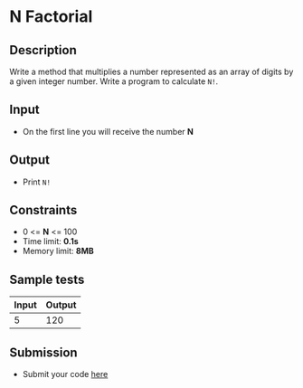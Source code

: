 # N Factorial

## Description
Write a method that multiplies a number represented as an array of digits by a given integer number.
Write a program to calculate `N!`.

## Input
- On the first line you will receive the number **N**

## Output
- Print `N!`

## Constraints
- 0 <= **N** <= 100
- Time limit: **0.1s**
- Memory limit: **8MB**

## Sample tests

| Input  | Output |
|:-------|:-------|
| 5      | 120    |

## Submission
- Submit your code [here](http://bgcoder.com/Contests/Practice/Index/467#9)
